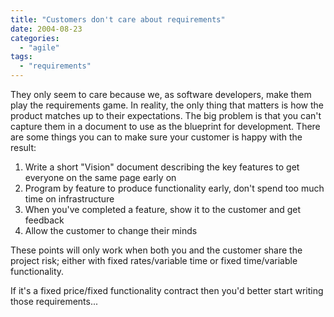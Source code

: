 ```yaml
---
title: "Customers don't care about requirements"
date: 2004-08-23
categories: 
  - "agile"
tags: 
  - "requirements"
---
```


They only seem to care because we, as software developers, make them play the requirements game. In reality, the only thing that matters is how the product matches up to their expectations. The big problem is that you can't capture them in a document to use as the blueprint for development. There are some things you can to make sure your customer is happy with the result:

1. Write a short "Vision" document describing the key features to get everyone on the same page early on
2. Program by feature to produce functionality early, don't spend too much time on infrastructure
3. When you've completed a feature, show it to the customer and get feedback
4. Allow the customer to change their minds

These points will only work when both you and the customer share the project risk; either with fixed rates/variable time or fixed time/variable functionality.

If it's a fixed price/fixed functionality contract then you'd better start writing those requirements...
